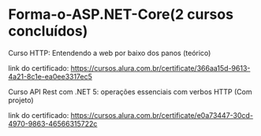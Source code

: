# Forma-o-ASP.NET-Core(2 cursos concluídos)

Curso HTTP: Entendendo a web por baixo dos panos (teórico)

link do certificado: https://cursos.alura.com.br/certificate/366aa15d-9613-4a21-8c1e-ea0ee3317ec5

Curso API Rest com .NET 5: operações essenciais com verbos HTTP (Com projeto)

link do certificado: https://cursos.alura.com.br/certificate/e0a73447-30cd-4970-9863-46566315722c
